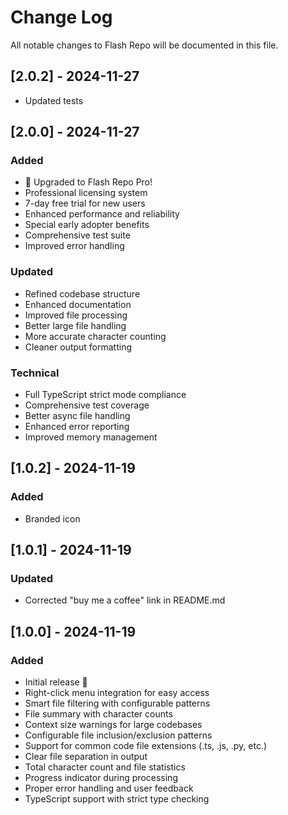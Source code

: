 # Change Log

All notable changes to Flash Repo will be documented in this file.

## [2.0.2] - 2024-11-27
- Updated tests

## [2.0.0] - 2024-11-27

### Added
- 🌟 Upgraded to Flash Repo Pro!
- Professional licensing system
- 7-day free trial for new users
- Enhanced performance and reliability
- Special early adopter benefits
- Comprehensive test suite
- Improved error handling

### Updated
- Refined codebase structure
- Enhanced documentation
- Improved file processing
- Better large file handling
- More accurate character counting
- Cleaner output formatting

### Technical
- Full TypeScript strict mode compliance
- Comprehensive test coverage
- Better async file handling
- Enhanced error reporting
- Improved memory management

## [1.0.2] - 2024-11-19

### Added
- Branded icon 

## [1.0.1] - 2024-11-19

### Updated
- Corrected "buy me a coffee" link in README.md 

## [1.0.0] - 2024-11-19

### Added
- Initial release 🎉
- Right-click menu integration for easy access
- Smart file filtering with configurable patterns
- File summary with character counts
- Context size warnings for large codebases
- Configurable file inclusion/exclusion patterns
- Support for common code file extensions (.ts, .js, .py, etc.)
- Clear file separation in output
- Total character count and file statistics
- Progress indicator during processing
- Proper error handling and user feedback
- TypeScript support with strict type checking
